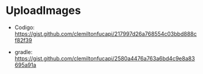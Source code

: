 # UploadImages


- Codigo: https://gist.github.com/clemiltonfucapi/217997d26a768554c03bbd888cf82f39

- gradle: https://gist.github.com/clemiltonfucapi/2580a4476a763a6bd4c9e8a83695a91a
